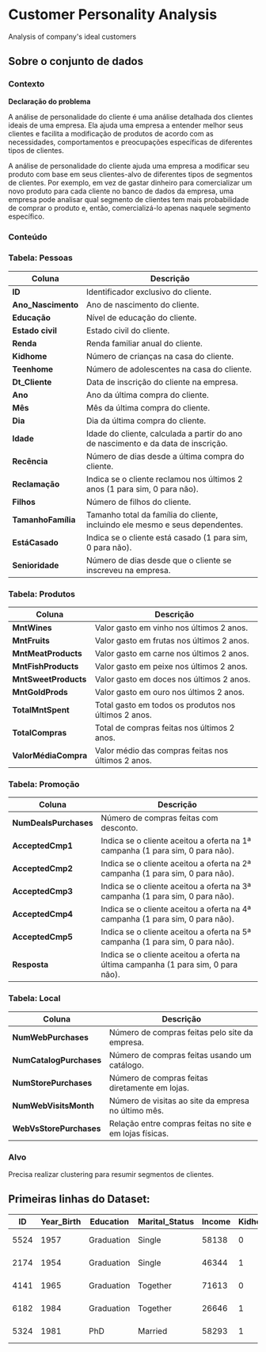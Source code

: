 # Customer Personality Analysis
Analysis of company's ideal customers

## **Sobre o conjunto de dados**

### **Contexto**

**Declaração do problema**

A análise de personalidade do cliente é uma análise detalhada dos clientes ideais de uma empresa. Ela ajuda uma empresa a entender melhor seus clientes e facilita a modificação de produtos de acordo com as necessidades, comportamentos e preocupações específicas de diferentes tipos de clientes.

A análise de personalidade do cliente ajuda uma empresa a modificar seu produto com base em seus clientes-alvo de diferentes tipos de segmentos de clientes. Por exemplo, em vez de gastar dinheiro para comercializar um novo produto para cada cliente no banco de dados da empresa, uma empresa pode analisar qual segmento de clientes tem mais probabilidade de comprar o produto e, então, comercializá-lo apenas naquele segmento específico.

### **Conteúdo**

### **Tabela: Pessoas**
| **Coluna**        | **Descrição**                                                                         |
|-------------------|---------------------------------------------------------------------------------------|
| **ID**            | Identificador exclusivo do cliente.                                                  |
| **Ano_Nascimento**| Ano de nascimento do cliente.                                                        |
| **Educação**      | Nível de educação do cliente.                                                        |
| **Estado civil**  | Estado civil do cliente.                                                             |
| **Renda**         | Renda familiar anual do cliente.                                                     |
| **Kidhome**       | Número de crianças na casa do cliente.                                               |
| **Teenhome**      | Número de adolescentes na casa do cliente.                                           |
| **Dt_Cliente**    | Data de inscrição do cliente na empresa.                                             |
| **Ano**           | Ano da última compra do cliente.                                                     |
| **Mês**           | Mês da última compra do cliente.                                                     |
| **Dia**           | Dia da última compra do cliente.                                                     |
| **Idade**         | Idade do cliente, calculada a partir do ano de nascimento e da data de inscrição.     |
| **Recência**      | Número de dias desde a última compra do cliente.                                     |
| **Reclamação**    | Indica se o cliente reclamou nos últimos 2 anos (1 para sim, 0 para não).            |
| **Filhos**        | Número de filhos do cliente.                                                         |
| **TamanhoFamília**| Tamanho total da família do cliente, incluindo ele mesmo e seus dependentes.          |
| **EstáCasado**    | Indica se o cliente está casado (1 para sim, 0 para não).                            |
| **Senioridade**   | Número de dias desde que o cliente se inscreveu na empresa.                          |

### **Tabela: Produtos**
| **Coluna**          | **Descrição**                                                          |
|---------------------|----------------------------------------------------------------------|
| **MntWines**         | Valor gasto em vinho nos últimos 2 anos.                             |
| **MntFruits**        | Valor gasto em frutas nos últimos 2 anos.                            |
| **MntMeatProducts**  | Valor gasto em carne nos últimos 2 anos.                             |
| **MntFishProducts**  | Valor gasto em peixe nos últimos 2 anos.                             |
| **MntSweetProducts** | Valor gasto em doces nos últimos 2 anos.                             |
| **MntGoldProds**     | Valor gasto em ouro nos últimos 2 anos.                              |
| **TotalMntSpent**    | Total gasto em todos os produtos nos últimos 2 anos.                 |
| **TotalCompras**     | Total de compras feitas nos últimos 2 anos.                          |
| **ValorMédiaCompra** | Valor médio das compras feitas nos últimos 2 anos.                   |

### **Tabela: Promoção**
| **Coluna**            | **Descrição**                                                                  |
|-----------------------|-------------------------------------------------------------------------------|
| **NumDealsPurchases** | Número de compras feitas com desconto.                                       |
| **AcceptedCmp1**      | Indica se o cliente aceitou a oferta na 1ª campanha (1 para sim, 0 para não). |
| **AcceptedCmp2**      | Indica se o cliente aceitou a oferta na 2ª campanha (1 para sim, 0 para não). |
| **AcceptedCmp3**      | Indica se o cliente aceitou a oferta na 3ª campanha (1 para sim, 0 para não). |
| **AcceptedCmp4**      | Indica se o cliente aceitou a oferta na 4ª campanha (1 para sim, 0 para não). |
| **AcceptedCmp5**      | Indica se o cliente aceitou a oferta na 5ª campanha (1 para sim, 0 para não). |
| **Resposta**          | Indica se o cliente aceitou a oferta na última campanha (1 para sim, 0 para não).|

### **Tabela: Local**
| **Coluna**             | **Descrição**                                                   |
|------------------------|---------------------------------------------------------------|
| **NumWebPurchases**     | Número de compras feitas pelo site da empresa.               |
| **NumCatalogPurchases** | Número de compras feitas usando um catálogo.                 |
| **NumStorePurchases**   | Número de compras feitas diretamente em lojas.               |
| **NumWebVisitsMonth**   | Número de visitas ao site da empresa no último mês.          |
| **WebVsStorePurchases** | Relação entre compras feitas no site e em lojas físicas.     |


### **Alvo**

Precisa realizar clustering para resumir segmentos de clientes.

## Primeiras linhas do Dataset:

| ID   | Year_Birth | Education | Marital_Status | Income | Kidhome | Teenhome | Dt_Customer | Recency | MntWines | MntFruits | MntMeatProducts | MntFishProducts | MntSweetProducts | MntGoldProds | NumDealsPurchases | NumWebPurchases | NumCatalogPurchases | NumStorePurchases | NumWebVisitsMonth | AcceptedCmp3 | AcceptedCmp4 | AcceptedCmp5 | AcceptedCmp1 | AcceptedCmp2 | Complain | Z_CostContact | Z_Revenue | Response |
|------|------------|-----------|----------------|--------|---------|----------|-------------|---------|----------|-----------|-----------------|-----------------|------------------|--------------|-------------------|-----------------|---------------------|-------------------|------------------|--------------|--------------|--------------|--------------|--------------|----------|---------------|-----------|----------|
| 5524 | 1957       | Graduation| Single         | 58138  | 0       | 0        | 04-09-2012  | 58      | 635      | 88        | 546             | 172             | 88               | 88           | 3                 | 8               | 10                  | 4                 | 7                | 0            | 0            | 0            | 0            | 0            | 3        | 11            | 1         |
| 2174 | 1954       | Graduation| Single         | 46344  | 1       | 1        | 08-03-2014  | 38      | 11       | 1         | 6               | 2               | 1                | 6            | 2                 | 1               | 1                   | 2                 | 5                | 0            | 0            | 0            | 0            | 0            | 3        | 11            | 0         |
| 4141 | 1965       | Graduation| Together       | 71613  | 0       | 0        | 21-08-2013  | 26      | 426      | 49        | 127             | 111             | 21               | 42           | 1                 | 8               | 2                   | 10                | 4                | 0            | 0            | 0            | 0            | 0            | 3        | 11            | 0         |
| 6182 | 1984       | Graduation| Together       | 26646  | 1       | 0        | 10-02-2014  | 26      | 11       | 4         | 20              | 10              | 3                | 5            | 2                 | 2               | 0                   | 4                 | 6                | 0            | 0            | 0            | 0            | 0            | 3        | 11            | 0         |
| 5324 | 1981       | PhD       | Married        | 58293  | 1       | 0        | 19-01-2014  | 94      | 173      | 43        | 118             | 46              | 27               | 15           | 5                 | 5               | 3                   | 6                 | 5                | 0            | 0            | 0            | 0            | 0            | 3        | 11            | 0         |
